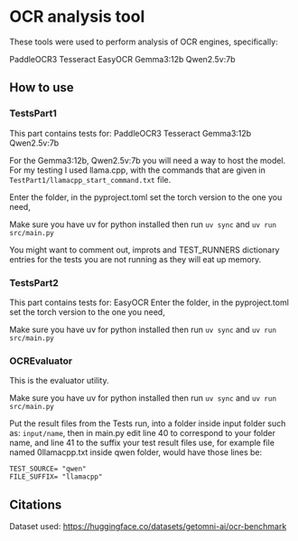 # OCR analysis tool
These tools were used to perform analysis of OCR engines, specifically:

PaddleOCR3
Tesseract
EasyOCR
Gemma3:12b
Qwen2.5v:7b
## How to use
### TestsPart1
This part contains tests for:
PaddleOCR3
Tesseract
Gemma3:12b
Qwen2.5v:7b

For the Gemma3:12b, Qwen2.5v:7b you will need a way to host the model. For my testing I used llama.cpp, with the commands that are given in ```TestPart1/llamacpp_start_command.txt``` file.

Enter the folder, in the pyproject.toml set the torch version to the one you need, 

Make sure you have uv for python installed
then run
```uv sync```
and ```uv run src/main.py```

You might want to comment out, improts and TEST_RUNNERS dictionary entries for the tests you are not running as they will eat up memory.

### TestsPart2
This part contains tests for:
EasyOCR
Enter the folder, in the pyproject.toml set the torch version to the one you need, 

Make sure you have uv for python installed
then run
```uv sync```
and ```uv run src/main.py```

### OCREvaluator
This is the evaluator utility.

Make sure you have uv for python installed
then run
```uv sync```
and ```uv run src/main.py```

Put the result files from the Tests run, into a folder inside input folder such as: ```input/name```, 
then in main.py edit line 40 to correspond to your folder name, and line 41 to the suffix your test result files use, for example file named 0llamacpp.txt inside qwen folder, would have those lines be:

```
TEST_SOURCE= "qwen"
FILE_SUFFIX= "llamacpp"
```


## Citations
Dataset used: https://huggingface.co/datasets/getomni-ai/ocr-benchmark